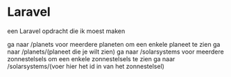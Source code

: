 # Laravel
een Laravel opdracht die ik moest maken

ga naar /planets voor meerdere planeten
om een enkele planeet te zien
ga naar /planets/(planeet die je wilt zien)
ga naar /solarsystems voor meerdere zonnestelsels
om een enkele zonnestelsels te zien
ga naar /solarsystems/(voer hier het id in van het zonnestelsel)
